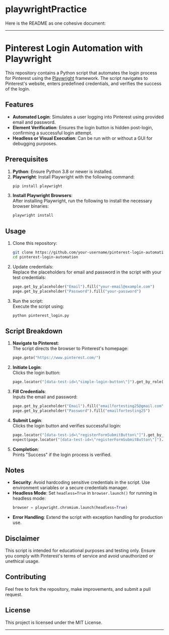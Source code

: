 # playwrightPractice
Here is the README as one cohesive document:

---

# Pinterest Login Automation with Playwright

This repository contains a Python script that automates the login process for Pinterest using the [Playwright](https://playwright.dev/python/) framework. The script navigates to Pinterest's website, enters predefined credentials, and verifies the success of the login.

## Features

- **Automated Login**: Simulates a user logging into Pinterest using provided email and password.  
- **Element Verification**: Ensures the login button is hidden post-login, confirming a successful login attempt.  
- **Headless or Visual Execution**: Can be run with or without a GUI for debugging purposes.  

## Prerequisites

1. **Python**: Ensure Python 3.8 or newer is installed.  
2. **Playwright**: Install Playwright with the following command:
   ```bash
   pip install playwright
   ```
3. **Install Playwright Browsers**:  
   After installing Playwright, run the following to install the necessary browser binaries:
   ```bash
   playwright install
   ```

## Usage

1. Clone this repository:
   ```bash
   git clone https://github.com/your-username/pinterest-login-automation.git
   cd pinterest-login-automation
   ```

2. Update credentials:  
   Replace the placeholders for email and password in the script with your test credentials:
   ```python
   page.get_by_placeholder("Email").fill("your-email@example.com")
   page.get_by_placeholder("Password").fill("your-password")
   ```

3. Run the script:  
   Execute the script using:
   ```bash
   python pinterest_login.py
   ```

## Script Breakdown

1. **Navigate to Pinterest**:  
   The script directs the browser to Pinterest's homepage:
   ```python
   page.goto("https://www.pinterest.com/")
   ```

2. **Initiate Login**:  
   Clicks the login button:
   ```python
   page.locator("[data-test-id=\"simple-login-button\"]").get_by_role("button", name="Log in").click()
   ```

3. **Fill Credentials**:  
   Inputs the email and password:
   ```python
   page.get_by_placeholder("Email").fill("emailfortesting25@gmail.com")
   page.get_by_placeholder("Password").fill("emailfortesting25")
   ```

4. **Submit Login**:  
   Clicks the login button and verifies successful login:
   ```python
   page.locator("[data-test-id=\"registerFormSubmitButton\"]").get_by_role("button", name="Log in").click()
   expect(page.locator("[data-test-id=\"registerFormSubmitButton\"]").get_by_role("button", name="Log in")).to_be_hidden()
   ```

5. **Completion**:  
   Prints "Success" if the login process is verified.

## Notes

- **Security**: Avoid hardcoding sensitive credentials in the script. Use environment variables or a secure credentials manager.  
- **Headless Mode**: Set `headless=True` in `browser.launch()` for running in headless mode:
   ```python
   browser = playwright.chromium.launch(headless=True)
   ```
- **Error Handling**: Extend the script with exception handling for production use.

## Disclaimer

This script is intended for educational purposes and testing only. Ensure you comply with Pinterest's terms of service and avoid unauthorized or unethical usage.

## Contributing

Feel free to fork the repository, make improvements, and submit a pull request.

## License

This project is licensed under the MIT License. 

--- 
